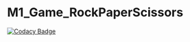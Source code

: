 # M1_Game_RockPaperScissors

[![Codacy Badge](https://api.codacy.com/project/badge/Grade/347822301c6844b497de349ff3e4ea19)](https://app.codacy.com/gh/praveenkumar136/M1_Game_RockPaperScissors?utm_source=github.com&utm_medium=referral&utm_content=praveenkumar136/M1_Game_RockPaperScissors&utm_campaign=Badge_Grade_Settings)